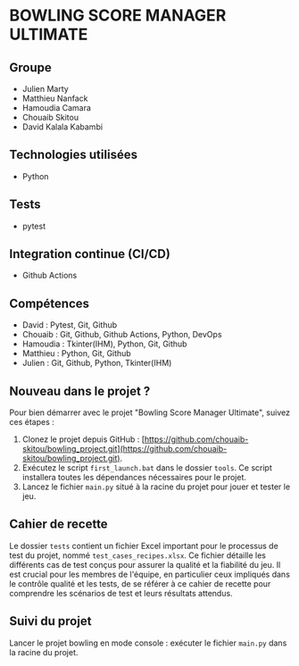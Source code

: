 # BOWLING SCORE MANAGER ULTIMATE

## Groupe
- Julien Marty
- Matthieu Nanfack
- Hamoudia Camara
- Chouaib Skitou
- David Kalala Kabambi

## Technologies utilisées
- Python

## Tests
- pytest

## Integration continue (CI/CD)
- Github Actions

## Compétences
- David : Pytest, Git, Github
- Chouaib : Git, Github, Github Actions, Python, DevOps
- Hamoudia : Tkinter(IHM), Python, Git, Github
- Matthieu : Python, Git, Github
- Julien : Git, Github, Python, Tkinter(IHM) 

## Nouveau dans le projet ?

Pour bien démarrer avec le projet "Bowling Score Manager Ultimate", suivez ces étapes :

1. Clonez le projet depuis GitHub : [https://github.com/chouaib-skitou/bowling_project.git](https://github.com/chouaib-skitou/bowling_project.git).
2. Exécutez le script `first_launch.bat` dans le dossier `tools`. Ce script installera toutes les dépendances nécessaires pour le projet.
3. Lancez le fichier `main.py` situé à la racine du projet pour jouer et tester le jeu.

## Cahier de recette

Le dossier `tests` contient un fichier Excel important pour le processus de test du projet, nommé `test_cases_recipes.xlsx`. Ce fichier détaille les différents cas de test conçus pour assurer la qualité et la fiabilité du jeu. Il est crucial pour les membres de l'équipe, en particulier ceux impliqués dans le contrôle qualité et les tests, de se référer à ce cahier de recette pour comprendre les scénarios de test et leurs résultats attendus.

## Suivi du projet
Lancer le projet bowling en mode console : exécuter le fichier `main.py` dans la racine du projet.
